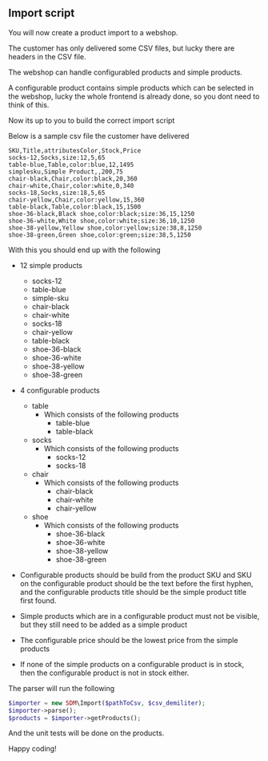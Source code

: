 Import script
-------------

You will now create a product import to a webshop.

The customer has only delivered some CSV files, but lucky there are headers in the CSV file.

The webshop can handle configurabled products and simple products.

A configurable product contains simple products which can be selected in the webshop, lucky the whole frontend is already done, so you dont need to think of this.

Now its up to you to build the correct import script

Below is a sample csv file the customer have delivered

```csv
SKU,Title,attributesColor,Stock,Price
socks-12,Socks,size:12,5,65
table-blue,Table,color:blue,12,1495
simplesku,Simple Product,,200,75
chair-black,Chair,color:black,20,360
chair-white,Chair,color:white,0,340
socks-18,Socks,size:18,5,65
chair-yellow,Chair,color:yellow,15,360
table-black,Table,color:black,15,1500
shoe-36-black,Black shoe,color:black;size:36,15,1250
shoe-36-white,White shoe,color:white;size:36,10,1250
shoe-38-yellow,Yellow shoe,color:yellow;size:38,8,1250
shoe-38-green,Green shoe,color:green;size:38,5,1250
```

With this you should end up with the following

* 12 simple products
    * socks-12
    * table-blue
    * simple-sku
    * chair-black
    * chair-white
    * socks-18
    * chair-yellow
    * table-black
    * shoe-36-black
    * shoe-36-white
    * shoe-38-yellow
    * shoe-38-green
* 4 configurable products
    * table
        * Which consists of the following products
            * table-blue
            * table-black
    * socks
        * Which consists of the following products
            * socks-12
            * socks-18
    * chair
        * Which consists of the following products
            * chair-black
            * chair-white
            * chair-yellow
    * shoe
        * Which consists of the following products
            * shoe-36-black
            * shoe-36-white
            * shoe-38-yellow
            * shoe-38-green
            
* Configurable products should be build from the product SKU and SKU on the configurable product should be the text before the first hyphen, and the configurable products title should be the simple product title first found.
* Simple products which are in a configurable product must not be visible, but they still need to be added as a simple product
* The configurable price should be the lowest price from the simple products
* If none of the simple products on a configurable product is in stock, then the configurable product is not in stock either.

The parser will run the following

```php
$importer = new SDM\Import($pathToCsv, $csv_demiliter);
$importer->parse();
$products = $importer->getProducts();
```

And the unit tests will be done on the products.

Happy coding!
